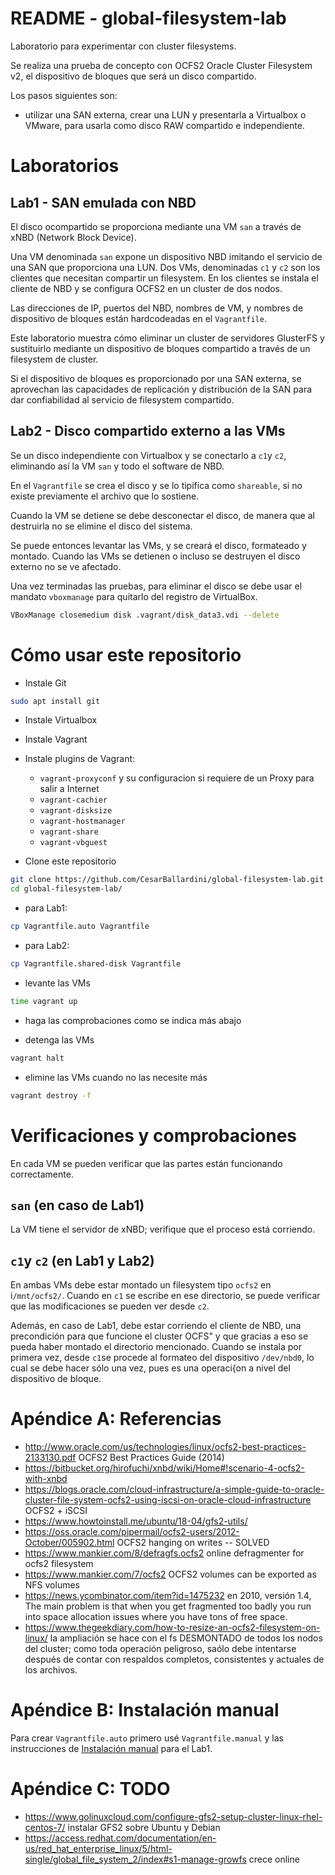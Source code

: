 # README - global-filesystem-lab

Laboratorio para experimentar con cluster filesystems.

Se realiza una prueba de concepto con OCFS2 Oracle Cluster Filesystem v2, 
el dispositivo de bloques que será un disco compartido.

Los pasos siguientes son:

* utilizar una SAN externa, crear una LUN y presentarla a Virtualbox o VMware, para usarla como disco RAW compartido e independiente.


# Laboratorios

## Lab1 - SAN emulada con NBD

El disco ocompartido se proporciona mediante  una VM `san` a través de xNBD (Network Block Device).

Una VM denominada `san` expone un dispositivo NBD imitando el servicio de una
SAN que proporciona una LUN. Dos VMs, denominadas `c1` y `c2` son los clientes que necesitan compartir
un filesystem.  En los clientes se instala el cliente de NBD y se configura OCFS2 en un cluster de dos nodos.

Las direcciones de IP, puertos del NBD, nombres de VM, y nombres de dispositivo 
de bloques están hardcodeadas en el `Vagrantfile`.


Este laboratorio muestra cómo eliminar un cluster de servidores GlusterFS y sustituirlo mediante un dispositivo de bloques
compartido a través de un filesystem de cluster.

Si el dispositivo de bloques es proporcionado por una SAN externa, se aprovechan las capacidades de
replicación y distribución de la SAN para dar confiabilidad al servicio de filesystem compartido.


## Lab2 - Disco compartido externo a las VMs

Se un disco independiente con Virtualbox y se conectarlo a `c1`y `c2`, eliminando así la VM `san` y todo el software de NBD.

En el `Vagrantfile`  se crea el disco y se lo tipifica como `shareable`, si no existe previamente el archivo que lo sostiene.

Cuando la VM se detiene se debe desconectar el disco, de manera que al destruirla no se elimine el disco del sistema.


Se puede entonces levantar las VMs, y se creará el disco, formateado y montado.  Cuando las VMs se detienen o incluso se destruyen
el disco externo no se ve afectado.

Una vez terminadas las pruebas, para eliminar el disco se debe usar el mandato `vboxmanage` para quitarlo del registro de VirtualBox.

```bash
VBoxManage closemedium disk .vagrant/disk_data3.vdi --delete
```



# Cómo usar este repositorio

* Instale Git

```bash
sudo apt install git
```

* Instale Virtualbox

* Instale Vagrant

* Instale plugins de Vagrant:
  + `vagrant-proxyconf` y su configuracion si requiere de un Proxy para salir a Internet
  + `vagrant-cachier`
  + `vagrant-disksize`
  + `vagrant-hostmanager`
  + `vagrant-share`
  + `vagrant-vbguest`


* Clone este repositorio

```bash
git clone https://github.com/CesarBallardini/global-filesystem-lab.git
cd global-filesystem-lab/
```

* para Lab1:

```bash
cp Vagrantfile.auto Vagrantfile
```

* para Lab2:

```bash
cp Vagrantfile.shared-disk Vagrantfile
```

* levante las VMs

```bash
time vagrant up
```

* haga las comprobaciones como se indica más abajo

* detenga las VMs

```bash
vagrant halt
```

* elimine las VMs cuando no las necesite más

```bash
vagrant destroy -f
```

# Verificaciones y comprobaciones

En cada VM se pueden verificar que las partes están funcionando correctamente.

## `san` (en caso de Lab1)

La VM tiene el servidor de xNBD; verifique que el proceso está corriendo.

## `c1`y `c2` (en Lab1 y Lab2)

En ambas VMs debe estar montado un filesystem tipo `ocfs2` en i`/mnt/ocfs2/`.
Cuando en `c1` se escribe en ese directorio, se puede verificar que las modificaciones
se pueden ver desde `c2`.

Además, en caso de Lab1, debe estar corriendo el cliente de NBD, una precondición para que funcione el cluster
OCFS" y que  gracias a eso se pueda haber montado el directorio mencionado.  Cuando se instala por primera vez, 
desde `c1`se procede al formateo del dispositivo  `/dev/nbd0`, lo cual se debe hacer sólo una vez,
pues es una operaci{on a nivel del dispositivo de bloque.


# Apéndice A: Referencias

* http://www.oracle.com/us/technologies/linux/ocfs2-best-practices-2133130.pdf OCFS2 Best Practices Guide  (2014)
* https://bitbucket.org/hirofuchi/xnbd/wiki/Home#!scenario-4-ocfs2-with-xnbd
* https://blogs.oracle.com/cloud-infrastructure/a-simple-guide-to-oracle-cluster-file-system-ocfs2-using-iscsi-on-oracle-cloud-infrastructure OCFS2 + iSCSI
* https://www.howtoinstall.me/ubuntu/18-04/gfs2-utils/
* https://oss.oracle.com/pipermail/ocfs2-users/2012-October/005902.html OCFS2 hanging on writes -- SOLVED
* https://www.mankier.com/8/defragfs.ocfs2 online defragmenter for ocfs2 filesystem
* https://www.mankier.com/7/ocfs2 OCFS2 volumes can be exported as NFS volumes
* https://news.ycombinator.com/item?id=1475232 en 2010, versión 1.4, The main problem is that when you get fragmented too badly you run into space allocation issues where you have tons of free space.
* https://www.thegeekdiary.com/how-to-resize-an-ocfs2-filesystem-on-linux/ la ampliación se hace con el fs DESMONTADO de todos los nodos del cluster;
  como toda operación peligroso, saólo debe intentarse después de contar con respaldos completos, consistentes  y actuales de los archivos.

# Apéndice B: Instalación manual

Para crear `Vagrantfile.auto` primero usé `Vagrantfile.manual` y las instrucciones de [Instalación manual](instalacion-manual-lab1.md) para el Lab1.

# Apéndice C: TODO

* https://www.golinuxcloud.com/configure-gfs2-setup-cluster-linux-rhel-centos-7/ instalar GFS2 sobre Ubuntu y Debian
* https://access.redhat.com/documentation/en-us/red_hat_enterprise_linux/5/html-single/global_file_system_2/index#s1-manage-growfs crece online
